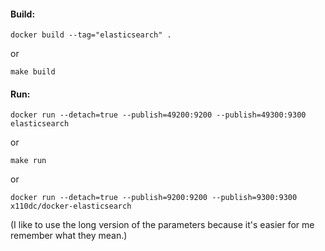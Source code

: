 #### Build:

```
docker build --tag="elasticsearch" .
```

or

```
make build
```

#### Run:

```
docker run --detach=true --publish=49200:9200 --publish=49300:9300 elasticsearch
```

or

```
make run
```

or

```
docker run --detach=true --publish=9200:9200 --publish=9300:9300 x110dc/docker-elasticsearch
```

(I like to use the long version of the parameters because it's easier for me remember what they mean.)
